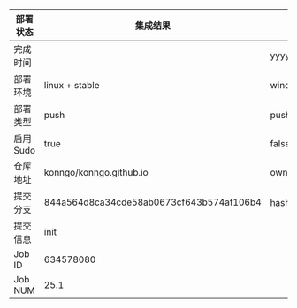 部署状态 | 集成结果 | 参考值
---|---|---
完成时间 |  | yyyy-mm-dd hh:mm:ss
部署环境 | linux + stable | window | linux + stable
部署类型 | push | push | pull_request | api | cron
启用Sudo | true | false | true
仓库地址 | konngo/konngo.github.io | owner_name/repo_name
提交分支 | 844a564d8ca34cde58ab0673cf643b574af106b4 | hash 16位
提交信息 | init |
Job ID   | 634578080 |
Job NUM  | 25.1 |
